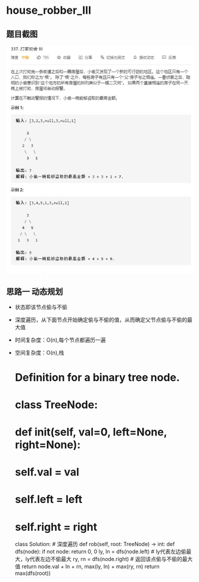 
# house_robber_III

## 题目截图
 ![](house_robber_III.jpg)

## 思路一 动态规划

- 状态即该节点偷与不偷
- 深度遍历，从下面节点开始确定偷与不偷的值，从而确定父节点偷与不偷的最大值

- 时间复杂度：O(n),每个节点都遍历一遍
- 空间复杂度：O(n),栈


    # Definition for a binary tree node.
    # class TreeNode:
    #     def __init__(self, val=0, left=None, right=None):
    #         self.val = val
    #         self.left = left
    #         self.right = right
    class Solution:
        # 深度遍历
        def rob(self, root: TreeNode) -> int:
            def dfs(node):
                if not node:
                    return 0, 0
                ly, ln = dfs(node.left)  # ly代表左边偷最大，ly代表左边不偷最大
                ry, rn = dfs(node.right)
                # 返回该点偷与不偷的最大值
                return node.val + ln + rn, max(ly, ln) + max(ry, rn)
            return max(dfs(root))
